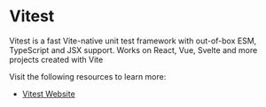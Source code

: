 # Vitest

Vitest is a fast Vite-native unit test framework with out-of-box ESM, TypeScript and JSX support.
Works on React, Vue, Svelte and more projects created with Vite

Visit the following resources to learn more:

- [Vitest Website](https://vitest.dev/)
